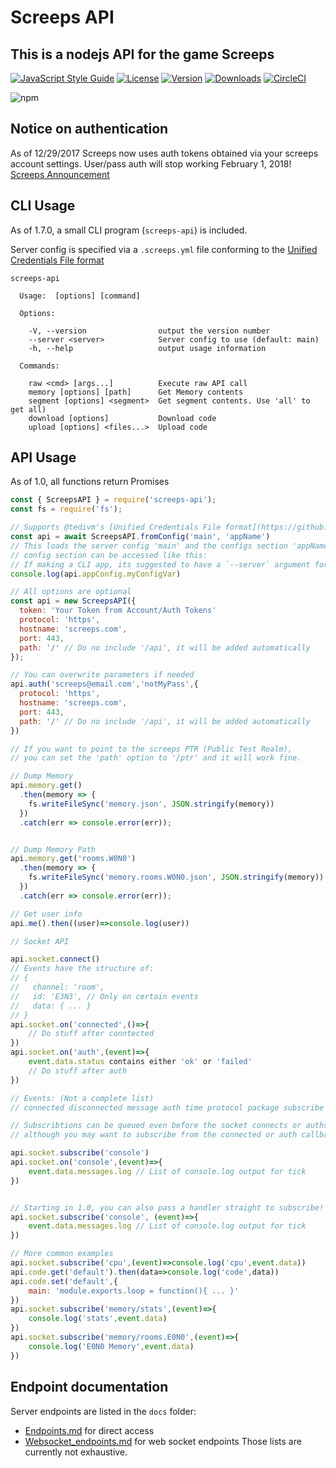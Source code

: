 # Screeps API

## This is a nodejs API for the game Screeps

[![JavaScript Style Guide](https://img.shields.io/badge/code_style-standard-brightgreen.svg)](https://standardjs.com)
[![License](https://img.shields.io/npm/l/screeps-api.svg)](https://npmjs.com/package/screeps-api)
[![Version](https://img.shields.io/npm/v/screeps-api.svg)](https://npmjs.com/package/screeps-api)
[![Downloads](https://img.shields.io/npm/dw/screeps-api.svg)](https://npmjs.com/package/screeps-api)
[![CircleCI](https://circleci.com/gh/screepers/node-screeps-api/tree/master.svg?style=shield)](https://circleci.com/gh/screepers/node-screeps-api/tree/master)

![npm](https://nodei.co/npm/screeps-api.png "NPM")

## Notice on authentication

As of 12/29/2017 Screeps now uses auth tokens obtained via your screeps account settings. 
User/pass auth will stop working February 1, 2018!
[Screeps Announcement](http://blog.screeps.com/2017/12/auth-tokens/)

## CLI Usage

As of 1.7.0, a small CLI program (`screeps-api`) is included. 

Server config is specified via a `.screeps.yml` file conforming to the [Unified Credentials File format](https://github.com/screepers/screepers-standards/blob/master/SS3-Unified_Credentials_File.md)

```
screeps-api

  Usage:  [options] [command]

  Options:

    -V, --version                output the version number
    --server <server>            Server config to use (default: main)
    -h, --help                   output usage information

  Commands:

    raw <cmd> [args...]          Execute raw API call
    memory [options] [path]      Get Memory contents
    segment [options] <segment>  Get segment contents. Use 'all' to get all)
    download [options]           Download code
    upload [options] <files...>  Upload code

```


## API Usage

As of 1.0, all functions return Promises

```javascript
const { ScreepsAPI } = require('screeps-api');
const fs = require('fs');

// Supports @tedivm's [Unified Credentials File format](https://github.com/screepers/screepers-standards/blob/34bd4e6e5c8250fa0794d915d9f78d3c45326076/SS3-Unified_Credentials_File.md) (Pending [screepers-standard PR #8](https://github.com/screepers/screepers-standards/pull/8))
const api = await ScreepsAPI.fromConfig('main', 'appName')
// This loads the server config 'main' and the configs section 'appName' if it exists
// config section can be accessed like this:
// If making a CLI app, its suggested to have a `--server` argument for selection
console.log(api.appConfig.myConfigVar)

// All options are optional
const api = new ScreepsAPI({
  token: 'Your Token from Account/Auth Tokens'
  protocol: 'https',
  hostname: 'screeps.com',
  port: 443,
  path: '/' // Do no include '/api', it will be added automatically
});

// You can overwrite parameters if needed
api.auth('screeps@email.com','notMyPass',{
  protocol: 'https',
  hostname: 'screeps.com',
  port: 443,
  path: '/' // Do no include '/api', it will be added automatically
})

// If you want to point to the screeps PTR (Public Test Realm),
// you can set the 'path' option to '/ptr' and it will work fine.

// Dump Memory
api.memory.get()
  .then(memory => {
    fs.writeFileSync('memory.json', JSON.stringify(memory))
  })
  .catch(err => console.error(err));


// Dump Memory Path
api.memory.get('rooms.W0N0')
  .then(memory => {
    fs.writeFileSync('memory.rooms.W0N0.json', JSON.stringify(memory))
  })
  .catch(err => console.error(err));

// Get user info
api.me().then((user)=>console.log(user))

// Socket API

api.socket.connect()
// Events have the structure of:
// {
//   channel: 'room',
//   id: 'E3N3', // Only on certain events
//   data: { ... }
// }
api.socket.on('connected',()=>{
	// Do stuff after conntected
})
api.socket.on('auth',(event)=>{
	event.data.status contains either 'ok' or 'failed'
	// Do stuff after auth
})

// Events: (Not a complete list)
// connected disconnected message auth time protocol package subscribe unsubscribe console

// Subscribtions can be queued even before the socket connects or auths,
// although you may want to subscribe from the connected or auth callback to better handle reconnects

api.socket.subscribe('console')
api.socket.on('console',(event)=>{
	event.data.messages.log // List of console.log output for tick
})


// Starting in 1.0, you can also pass a handler straight to subscribe!
api.socket.subscribe('console', (event)=>{
	event.data.messages.log // List of console.log output for tick
})

// More common examples
api.socket.subscribe('cpu',(event)=>console.log('cpu',event.data))
api.code.get('default').then(data=>console.log('code',data))
api.code.set('default',{
	main: 'module.exports.loop = function(){ ... }'
})
api.socket.subscribe('memory/stats',(event)=>{
	console.log('stats',event.data)
})
api.socket.subscribe('memory/rooms.E0N0',(event)=>{
	console.log('E0N0 Memory',event.data)
})
```

## Endpoint documentation

Server endpoints are listed in the `docs` folder:
 * [Endpoints.md](/docs/Endpoints.md) for direct access
 * [Websocket_endpoints.md](/docs/Websocket_endpoints.md) for web socket endpoints
Those lists are currently not exhaustive.
